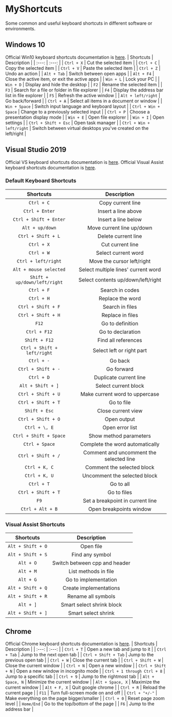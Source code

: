 # MyShortcuts
Some common and useful keyboard shortcuts in different software or environments.

## Windows 10
Official Win10 keyboard shortcuts documentation is [here](https://support.microsoft.com/en-us/windows/keyboard-shortcuts-in-windows-dcc61a57-8ff0-cffe-9796-cb9706c75eec).
| Shortcuts | Description |
| :---: | :---: |
| `Ctrl + X` | Cut the selected item |
| `Ctrl + C` | Copy the selected item |
| `Ctrl + V` | Paste the selected item |
| `Ctrl + Z` | Undo an action |
| `Alt + Tab` | Switch between open apps |
| `Alt + F4` | Close the active item, or exit the active apps |
| `Win + L` | Lock your PC |
| `Win + D` | Display and hide the desktop |
| `F2` | Rename the selected item |
| `F3` | Search for a file or folder in file explorer |
| `F4` | Display the address bar list in file explorer |
| `F5` | Refresh the active window |
| `Alt + left/right` | Go back/forward |
| `Ctrl + A` | Select all items in a document or window |
| `Win + Space` | Switch input language and keyboard layout |
| `Ctrl + Win + Space` | Change to a previously selected input |
| `Ctrl + P` | Choose a presentation display mode |
| `Win + E` | Open file explorer |
| `Win + I` | Open settings |
| `Ctrl + Shift + Esc` | Open task manager |
| `Ctrl + Win + left/right` | Switch between virtual desktops you've created on the left/right |

## Visual Studio 2019
Official VS keyboard shortcuts documentation is [here](https://docs.microsoft.com/en-us/visualstudio/ide/default-keyboard-shortcuts-in-visual-studio?view=vs-2019). Official Visual Assist keyboard shortcuts documentation is [here](https://docs.wholetomato.com/default.asp?W375).

### Default Keyboard Shortcuts
| Shortcuts | Description |
| :---: | :---: |
| `Ctrl + C` | Copy current line |
| `Ctrl + Enter` | Insert a line above |
| `Ctrl + Shift + Enter` | Insert a line below |
| `Alt + up/down` | Move current line up/down |
| `Ctrl + Shift + L` | Delete current line |
| `Ctrl + X` | Cut current line |
| `Ctrl + W` | Select current word |
| `Ctrl + left/right` | Move the cursor left/right |
| `Alt + mouse selected` | Select multiple lines' current word |
| `Shift + up/down/left/right` | Select contents up/down/left/right |
| `Ctrl + F` | Search in codes |
| `Ctrl + H` | Replace the word |
| `Ctrl + Shift + F` | Search in files |
| `Ctrl + Shift + H` | Replace in files |
| `F12` | Go to definition |
| `Ctrl + F12` | Go to declaration |
| `Shift + F12` | Find all references |
| `Ctrl + Shift + left/right` | Select left or right part |
| `Ctrl + -` | Go back |
| `Ctrl + Shift + -` | Go forward |
| `Ctrl + D` | Duplicate current line |
| `Alt + Shift + ]` | Select current block |
| `Ctrl + Shift + U` | Make current word to uppercase |
| `Ctrl + Shift + T` | Go to file |
| `Shift + Esc` | Close current view |
| `Ctrl + Shift + O` | Open output |
| `Ctrl + \, E` | Open error list |
| `Ctrl + Shift + Space` | Show method parameters |
| `Ctrl + Space` | Complete the word automatically |
| `Ctrl + Shift + /` | Comment and uncomment the selected line |
| `Ctrl + K, C` | Comment the selected block |
| `Ctrl + K, U` | Uncomment the selected block |
| `Ctrl + T` | Go to all |
| `Ctrl + Shift + T` | Go to files |
| `F9` | Set a breakpoint in current line |
| `Ctrl + Alt + B` | Open breakpoints window |

### Visual Assist Shortcuts
| Shortcuts | Description |
| :---: | :---: |
| `Alt + Shift + O` | Open file |
| `Alt + Shift + S` | Find any symbol |
| `Alt + O` | Switch between cpp and header |
| `Alt + M` | List methods in file |
| `Alt + G` | Go to implementation |
| `Alt + Shift + Q` | Create implementations |
| `Alt + Shift + R` | Rename all symbols |
| `Alt + ]` | Smart select shrink block |
| `Alt + Shift + ]` | Smart select shrink |

## Chrome
Official Chrome keyboard shortcuts documentation is [here](https://support.google.com/chrome/answer/157179?hl=en).
| Shortcuts | Description |
| :---: | :---: |
| `Ctrl + T` | Open a new tab and jump to it |
| `Ctrl + Tab` | Jump to the next open tab |
| `Ctrl + Shift + Tab` | Jump to the previous open tab |
| `Ctrl + W` | Close the current tab |
| `Ctrl + Shift + W` | Close the current window |
| `Ctrl + N` | Open a new window |
| `Ctrl + Shift + N` | Open a new window in incognito mode |
| `Ctrl + 1 through Ctrl + 8` | Jump to a specific tab |
| `Ctrl + 9` | Jump to the rightmost tab |
| `Alt + Space, N` | Minimize the current window |
| `Alt + Space, X` | Maximize the current window |
| `Alt + F, X` | Quit google chrome |
| `Ctrl + R` | Reload the current page |
| `F11` | Turn full-screen mode on and off |
| `Ctrl + "+/-"` | Make everything on the page bigger/smaller |
| `Ctrl + 0` | Reset page zoom level |
| `Home/End` | Go to the top/bottom of the page |
| `F6` | Jump to the address bar |
